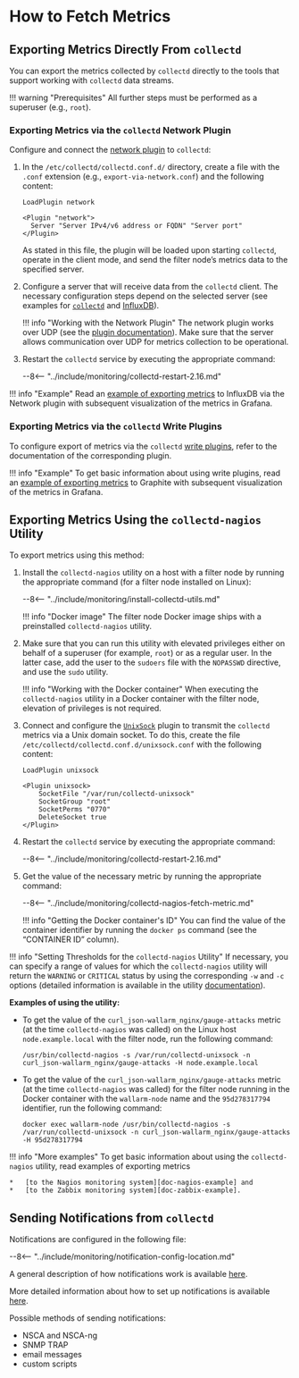 [link-network-plugin]:              https://collectd.org/wiki/index.php/Plugin:Network
[link-network-plugin-docs]:         https://collectd.org/documentation/manpages/collectd.conf.5.shtml#plugin_network
[link-collectd-networking]:         https://collectd.org/wiki/index.php/Networking_introduction
[link-influx-collectd-support]:     https://docs.influxdata.com/influxdb/v1.7/supported_protocols/collectd/
[link-plugin-table]:                https://collectd.org/wiki/index.php/Table_of_Plugins
[link-nagios-plugin-docs]:          https://collectd.org/documentation/manpages/collectd-nagios.1.shtml
[link-notif-common]:                https://collectd.org/wiki/index.php/Notifications_and_thresholds
[link-notif-details]:               https://collectd.org/documentation/manpages/collectd-threshold.5.shtml
[link-influxdb-collectd]:           https://docs.influxdata.com/influxdb/v1.7/supported_protocols/collectd/
[link-unixsock]:                    https://collectd.org/wiki/index.php/Plugin:UnixSock

[doc-network-plugin-example]:       network-plugin-influxdb.md
[doc-write-plugin-example]:         write-plugin-graphite.md
[doc-zabbix-example]:               collectd-zabbix.md
[doc-nagios-example]:               collectd-nagios.md

#   How to Fetch Metrics

##  Exporting Metrics Directly From `collectd`

You can export the metrics collected by `collectd` directly to the tools that support working with `collectd` data streams.


!!! warning "Prerequisites"
    All further steps must be performed as a superuser (e.g., `root`).


### Exporting Metrics via the `collectd` Network Plugin

Configure and connect the [network plugin][link-network-plugin] to `collectd`:
1.  In the `/etc/collectd/collectd.conf.d/` directory, create a file with the `.conf` extension (e.g., `export-via-network.conf`) and the following content:

    ```
    LoadPlugin network
    
    <Plugin "network">
      Server "Server IPv4/v6 address or FQDN" "Server port"
    </Plugin>
    ```

    As stated in this file, the plugin will be loaded upon starting `collectd`, operate in the client mode, and send the filter node’s metrics data to the specified server.
    
2.  Configure a server that will receive data from the `collectd` client. The necessary configuration steps depend on the selected server (see examples for [`collectd`][link-collectd-networking] and [InfluxDB][link-influxdb-collectd]).
    
    
    !!! info "Working with the Network Plugin"
        The network plugin works over UDP (see the [plugin documentation][link-network-plugin-docs]). Make sure that the server allows communication over UDP for metrics collection to be operational.
         
3.  Restart the `collectd` service by executing the appropriate command:

    --8<-- "../include/monitoring/collectd-restart-2.16.md"

!!! info "Example"
    Read an [example of exporting metrics][doc-network-plugin-example] to InfluxDB via the Network plugin with subsequent visualization of the metrics in Grafana.

### Exporting Metrics via the `collectd` Write Plugins

To configure export of metrics via the `collectd` [write plugins][link-plugin-table], refer to the documentation of the corresponding plugin.


!!! info "Example"
    To get basic information about using write plugins, read an [example of exporting metrics][doc-write-plugin-example] to Graphite with subsequent visualization of the metrics in Grafana.

##  Exporting Metrics Using the `collectd-nagios` Utility

To export metrics using this method:

1.  Install the `collectd-nagios` utility on a host with a filter node by running the appropriate command (for a filter node installed on Linux):

    --8<-- "../include/monitoring/install-collectd-utils.md"

    !!! info "Docker image"
        The filter node Docker image ships with a preinstalled `collectd-nagios` utility.

2.  Make sure that you can run this utility with elevated privileges either on behalf of a superuser (for example, `root`) or as a regular user. In the latter case, add the user to the `sudoers` file with the `NOPASSWD` directive, and use the `sudo` utility.

    !!! info "Working with the Docker container"
        When executing the `collectd-nagios` utility in a Docker container with the filter node, elevation of privileges is not required.

3.  Connect and configure the [`UnixSock`][link-unixsock] plugin to transmit the `collectd` metrics via a Unix domain socket. To do this, create the file `/etc/collectd/collectd.conf.d/unixsock.conf` with the following content:

    ```
    LoadPlugin unixsock

    <Plugin unixsock>
        SocketFile "/var/run/collectd-unixsock"
        SocketGroup "root"
        SocketPerms "0770"
        DeleteSocket true
    </Plugin>
    ```

4.  Restart the `collectd` service by executing the appropriate command:

    --8<-- "../include/monitoring/collectd-restart-2.16.md"

5.  Get the value of the necessary metric by running the appropriate command:

    --8<-- "../include/monitoring/collectd-nagios-fetch-metric.md"

    !!! info "Getting the Docker container's ID"
        You can find the value of the container identifier by running the `docker ps` command (see the “CONTAINER ID” column).

!!! info "Setting Thresholds for the `collectd-nagios` Utility"
    If necessary, you can specify a range of values for which the `collectd-nagios` utility will return the `WARNING` or `CRITICAL` status by using the corresponding `-w` and `-c` options (detailed information is available in the utility [documentation][link-nagios-plugin-docs]).
   
**Examples of using the utility:**
*   To get the value of the `curl_json-wallarm_nginx/gauge-attacks` metric (at the time `collectd-nagios` was called) on the Linux host `node.example.local` with the filter node, run the following command:
  
    ```
    /usr/bin/collectd-nagios -s /var/run/collectd-unixsock -n curl_json-wallarm_nginx/gauge-attacks -H node.example.local
    ```
       
*   To get the value of the `curl_json-wallarm_nginx/gauge-attacks` metric (at the time `collectd-nagios` was called) for the filter node running in the Docker container with the `wallarm-node` name and the `95d278317794` identifier, run the following command:
  
    ```
    docker exec wallarm-node /usr/bin/collectd-nagios -s /var/run/collectd-unixsock -n curl_json-wallarm_nginx/gauge-attacks -H 95d278317794
    ```


!!! info "More examples"
    To get basic information about using the `collectd-nagios` utility, read examples of exporting metrics
    
    *   [to the Nagios monitoring system][doc-nagios-example] and
    *   [to the Zabbix monitoring system][doc-zabbix-example].


##  Sending Notifications from `collectd`

Notifications are configured in the following file:

--8<-- "../include/monitoring/notification-config-location.md"

A general description of how notifications work is available [here][link-notif-common].

More detailed information about how to set up notifications is available [here][link-notif-details].

Possible methods of sending notifications:
*   NSCA and NSCA-ng
*   SNMP TRAP
*   email messages
*   custom scripts
